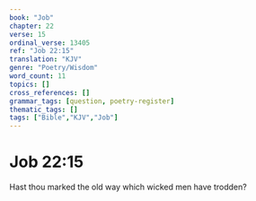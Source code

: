 ```yaml
---
book: "Job"
chapter: 22
verse: 15
ordinal_verse: 13405
ref: "Job 22:15"
translation: "KJV"
genre: "Poetry/Wisdom"
word_count: 11
topics: []
cross_references: []
grammar_tags: [question, poetry-register]
thematic_tags: []
tags: ["Bible","KJV","Job"]
---
```


# Job 22:15

Hast thou marked the old way which wicked men have trodden?
